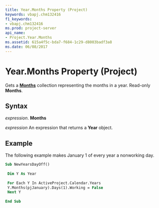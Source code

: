 ```yaml
---
title: Year.Months Property (Project)
keywords: vbapj.chm132416
f1_keywords:
- vbapj.chm132416
ms.prod: project-server
api_name:
- Project.Year.Months
ms.assetid: 615a4f5c-bda7-f684-1c29-d8003badf3a8
ms.date: 06/08/2017
---
```



# Year.Months Property (Project)

Gets a  **[Months](Project.months.md)** collection representing the months in a year. Read-only **Months**.


## Syntax

 _expression_. **Months**

 _expression_ An expression that returns a **Year** object.


## Example

The following example makes January 1 of every year a nonworking day.


```vb
Sub NewYearsDayOff() 
 
 Dim Y As Year 
 
 For Each Y In ActiveProject.Calendar.Years 
 Y.Months(pjJanuary).Days(1).Working = False 
 Next Y 
 
End Sub
```



